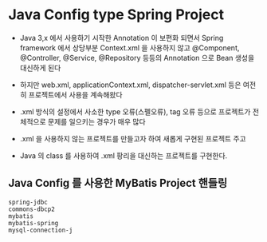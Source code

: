 # Java Config type Spring Project
* Java 3,x 에서 사용하기 시작한 Annotation 이 보편화 되면서
Spring framework 에서 상당부분 Context.xml 을 사용하지 않고
@Component, @Controller, @Service, @Repository 등등의 Annotation 으로
Bean 생성을 대신하게 된다
* 하지만 web.xml, applicationContext.xml, dispatcher-servlet.xml 등은
여전히 프로젝트에서 사용을 계속해왔다
* .xml 방식의 설정에서 사소한 type 오류(스펠오류), tag 오류 등으로 프로젝트가
전체적으로 문제를 일으키는 경우가 매우 많다
* .xml 을 사용하지 않는 프로젝트를 만들고자 하여 새롭게 구현된 프로젝트 주고

* Java 의 class 를 사용하여 .xml 팡리을 대신하는 프로젝트를 구현한다.

## Java Config 를 사용한 MyBatis Project 핸들링
    spring-jdbc
    commons-dbcp2
    mybatis
    mybatis-spring
    mysql-connection-j